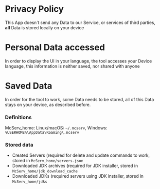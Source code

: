 # Privacy Policy
This App doesn't send any Data to our Service, or services of third parties, **all** Data is stored locally on your device

# Personal Data accessed
In order to display the UI in your language, the tool accesses your Device language, this information is neither saved, nor shared with anyone

# Saved Data
In order for the tool to work, some Data needs to be stored, all of this Data stays on your device, as described before.

### Definitions
McServ_home: Linux/macOS: `~/.mcserv`, Windows: `%USERHOME%\AppData\Roaming\.mcserv`

### Stored data
- Created Servers (required for delete and update commands to work, stored in `McServ_home/servers.json`
- Downloaded JDK archives (required for JDK installer, stored in `McServ_home/jdk_download_cache`
- Downloaded JDKs (required servers using JDK installer, stored in `McServ_home/jdks`
